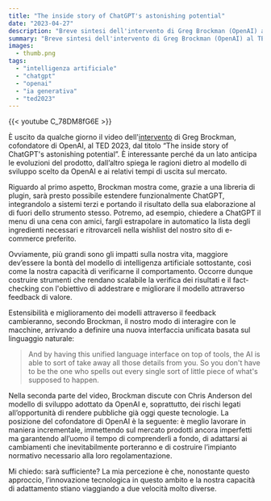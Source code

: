 ```yaml
---
title: "The inside story of ChatGPT's astonishing potential"
date: "2023-04-27"
description: "Breve sintesi dell'intervento di Greg Brockman (OpenAI) al TED 2023."
summary: "Breve sintesi dell'intervento di Greg Brockman (OpenAI) al TED 2023."
images:
  - thumb.png
tags: 
  - "intelligenza artificiale"
  - "chatgpt"
  - "openai"
  - "ia generativa"
  - "ted2023"
---
```


{{< youtube C_78DM8fG6E >}}

È uscito da qualche giorno il video dell'[intervento](https://www.ted.com/talks/greg_brockman_the_inside_story_of_chatgpt_s_astonishing_potential) di Greg Brockman, cofondatore di OpenAI, al TED 2023, dal titolo “The inside story of ChatGPT's astonishing potential”.
È interessante perché da un lato anticipa le evoluzioni del prodotto, dall’altro spiega le ragioni dietro al modello di sviluppo scelto da OpenAI e ai relativi tempi di uscita sul mercato.

Riguardo al primo aspetto, Brockman mostra come, grazie a una libreria di plugin, sarà presto possibile estendere funzionalmente ChatGPT, integrandolo a sistemi terzi e portando il risultato della sua elaborazione al di fuori dello strumento stesso. Potremo, ad esempio, chiedere a ChatGPT il menu di una cena con amici, fargli estrapolare in automatico la lista degli ingredienti necessari e ritrovarceli nella wishlist del nostro sito di e-commerce preferito.

Ovviamente, più grandi sono gli impatti sulla nostra vita, maggiore dev’essere la bontà del modello di intelligenza artificiale sottostante, così come la nostra capacità di verificarne il comportamento. Occorre dunque costruire strumenti che rendano scalabile la verifica dei risultati e il fact-checking con l'obiettivo di addestrare e migliorare il modello attraverso feedback di valore.

Estensibilità e miglioramento dei modelli attraverso il feedback cambieranno, secondo Brockman, il nostro modo di interagire con le macchine, arrivando a definire una nuova interfaccia unificata basata sul linguaggio naturale:

> And by having this unified language interface on top of tools, the AI is able to sort of take away all those details from you. So you don't have to be the one who spells out every single sort of little piece of what's supposed to happen.

Nella seconda parte del video, Brockman discute con Chris Anderson del modello di sviluppo adottato da OpenAI e, soprattutto, dei rischi legati all’opportunità di rendere pubbliche già oggi queste tecnologie. La posizione del cofondatore di OpenAI è la seguente: è meglio lavorare in maniera incrementale, immettendo sul mercato prodotti ancora imperfetti ma garantendo all’uomo il tempo di comprenderli a fondo, di adattarsi ai cambiamenti che inevitabilmente porteranno e di costruire l’impianto normativo necessario alla loro regolamentazione.

Mi chiedo: sarà sufficiente? La mia percezione è che, nonostante questo approccio, l’innovazione tecnologica in questo ambito e la nostra capacità di adattamento stiano viaggiando a due velocità molto diverse.